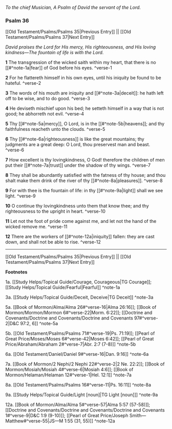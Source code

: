 *To the chief Musician, A Psalm of David the servant of the Lord.*

### Psalm 36

[[Old Testament/Psalms/Psalms 35|Previous Entry]]  ||  [[Old Testament/Psalms/Psalms 37|Next Entry]]

*David praises the Lord for His mercy, His righteousness, and His loving kindness—The fountain of life is with the Lord.*

**1**  The transgression of the wicked saith within my heart, that there is no [[#^note-1a|fear]] of God before his eyes. ^verse-1

**2**  For he flattereth himself in his own eyes, until his iniquity be found to be hateful. ^verse-2

**3**  The words of his mouth are iniquity and [[#^note-3a|deceit]]: he hath left off to be wise, and to do good. ^verse-3

**4**  He deviseth mischief upon his bed; he setteth himself in a way that is not good; he abhorreth not evil. ^verse-4

**5**  Thy [[#^note-5a|mercy]], O Lord, is in the [[#^note-5b|heavens]]; and thy faithfulness reacheth unto the clouds. ^verse-5

**6**  Thy [[#^note-6a|righteousness]] is like the great mountains; thy judgments are a great deep: O Lord, thou preservest man and beast. ^verse-6

**7**  How excellent is thy lovingkindness, O God! therefore the children of men put their [[#^note-7a|trust]] under the shadow of thy wings. ^verse-7

**8**  They shall be abundantly satisfied with the fatness of thy house; and thou shalt make them drink of the river of thy [[#^note-8a|pleasures]]. ^verse-8

**9**  For with thee is the fountain of life: in thy [[#^note-9a|light]] shall we see light. ^verse-9

**10**  O continue thy lovingkindness unto them that know thee; and thy righteousness to the upright in heart. ^verse-10

**11**  Let not the foot of pride come against me, and let not the hand of the wicked remove me. ^verse-11

**12**  There are the workers of [[#^note-12a|iniquity]] fallen: they are cast down, and shall not be able to rise. ^verse-12


---
[[Old Testament/Psalms/Psalms 35|Previous Entry]]  ||  [[Old Testament/Psalms/Psalms 37|Next Entry]]


**Footnotes**


1a. [[Study Helps/Topical Guide/Courage, Courageous|TG Courage]]; [[Study Helps/Topical Guide/Fearful|Fearful]] ^note-1a

3a. [[Study Helps/Topical Guide/Deceit, Deceive|TG Deceit]] ^note-3a

5a. [[Book of Mormon/Alma/Alma 26#^verse-16|Alma 26:16]]; [[Book of Mormon/Mormon/Mormon 6#^verse-22|Morm. 6:22]]; [[Doctrine and Covenants/Doctrine and Covenants/Doctrine and Covenants 97#^verse-2|D&C 97:2, 6]] ^note-5a

5b. [[Old Testament/Psalms/Psalms 71#^verse-19|Ps. 71:19]]; [[Pearl of Great Price/Moses/Moses 6#^verse-42|Moses 6:42]]; [[Pearl of Great Price/Abraham/Abraham 2#^verse-7|Abr. 2:7 (7-8)]] ^note-5b

6a. [[Old Testament/Daniel/Daniel 9#^verse-16|Dan. 9:16]] ^note-6a

7a. [[Book of Mormon/2 Nephi/2 Nephi 22#^verse-2|2 Ne. 22:2]]; [[Book of Mormon/Mosiah/Mosiah 4#^verse-6|Mosiah 4:6]]; [[Book of Mormon/Helaman/Helaman 12#^verse-1|Hel. 12:1]] ^note-7a

8a. [[Old Testament/Psalms/Psalms 16#^verse-11|Ps. 16:11]] ^note-8a

9a. [[Study Helps/Topical Guide/Light [noun]|TG Light [noun]]] ^note-9a

12a. [[Book of Mormon/Alma/Alma 5#^verse-57|Alma 5:57 (57-58)]]; [[Doctrine and Covenants/Doctrine and Covenants/Doctrine and Covenants 1#^verse-9|D&C 1:9 (9-10)]]; [[Pearl of Great Price/Joseph Smith—Matthew#^verse-55|JS—M 1:55 (31, 55)]] ^note-12a